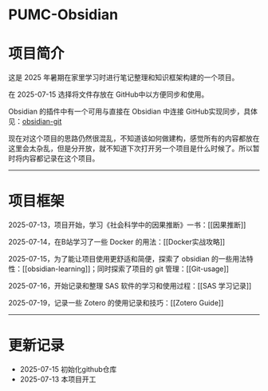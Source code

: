 # PUMC-Obsidian

# 项目简介

这是 2025 年暑期在家里学习时进行笔记整理和知识框架构建的一个项目。

在 2025-07-15 选择将文件存放在 GitHub中以方便同步和使用。

Obsidian 的插件中有一个可用与直接在 Obsidian 中连接 GitHub实现同步，具体见：[obsidian-git](https://github.com/Vinzent03/obsidian-git)

现在对这个项目的思路仍然很混乱，不知道该如何做建构，感觉所有的内容都放在这里会太杂乱，但是分开放，就不知道下次打开另一个项目是什么时候了。所以暂时将内容都记录在这个项目。

---
# 项目框架

2025-07-13，项目开始，学习《社会科学中的因果推断》一书：[[因果推断]]

2025-07-14，在B站学习了一些 Docker 的用法：[[Docker实战攻略]]

2025-07-15，为了能让项目使用更舒适和简便，探索了 obsidian 的一些用法特性：[[obsidian-learning]]；同时探索了项目的 git 管理：[[Git-usage]]

2025-07-16，开始记录和整理 SAS 软件的学习和使用过程：[[SAS 学习记录]]

2025-07-19，记录一些 Zotero 的使用记录和技巧：[[Zotero Guide]]

---
# 更新记录

- 2025-07-15 初始化github仓库
- 2025-07-13 本项目开工

